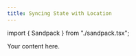 ```yaml
---
title: Syncing State with Location
---
```


import { Sandpack } from "./sandpack.tsx";

<Sandpack>

Your content here.

</Sandpack>
